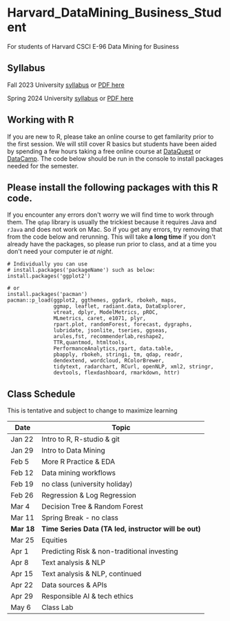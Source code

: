 # Harvard_DataMining_Business_Student
For students of Harvard CSCI E-96 Data Mining for Business

## Syllabus
Fall 2023 University [syllabus](https://harvard.simplesyllabus.com/doc/jff3zh7o0/Fall-Term-2023-Full-Term-CSCI-E-96-1-Data-Mining-for-Business?mode=view)
or [PDF here](https://harvard.simplesyllabus.com/api2/doc-pdf/lb0nf6j56/Spring-Term-2024-Full-Term-CSCI-E-96-1-Data-Mining-for-Business.pdf?locale=en-US)

Spring 2024 University [syllabus](https://harvard.simplesyllabus.com/doc/lb0nf6j56/Spring-Term-2024-Full-Term-CSCI-E-96-1-Data-Mining-for-Business?mode=view) or 
[PDF here](https://harvard.simplesyllabus.com/api2/doc-pdf/lb0nf6j56/Spring-Term-2024-Full-Term-CSCI-E-96-1-Data-Mining-for-Business.pdf?locale=en-US)

## Working with R
If you are new to R, please take an online course to get familarity prior to the first session.  We will still cover R basics but students have been aided by spending a few hours taking a free online course at [DataQuest](https://www.dataquest.io/) or [DataCamp](https://www.datacamp.com).  The code below should be run in the console to install packages needed for the semester.

## Please install the following packages with this R code.
If you encounter any errors don't worry we will find time to work through them.  The `qdap` library is usually the trickiest because it requires Java and `rJava` and does not work on Mac.  So if you get any errors, try removing that from the code below and rerunning.  This will take **a long time** if you don't already have the packages, so please run prior to class, and at a time you don't need your computer ie *at night*.
```
# Individually you can use 
# install.packages('packageName') such as below:
install.packages('ggplot2')

# or 
install.packages('pacman')
pacman::p_load(ggplot2, ggthemes, ggdark, rbokeh, maps, 
               ggmap, leaflet, radiant.data, DataExplorer,
               vtreat, dplyr, ModelMetrics, pROC,
               MLmetrics, caret, e1071, plyr, 
               rpart.plot, randomForest, forecast, dygraphs,
               lubridate, jsonlite, tseries, ggseas,
               arules,fst, recommenderlab,reshape2,
               TTR,quantmod, htmltools,
               PerformanceAnalytics,rpart, data.table,
               pbapply, rbokeh, stringi, tm, qdap, readr,
               dendextend, wordcloud, RColorBrewer,
               tidytext, radarchart, RCurl, openNLP, xml2, stringr,
               devtools, flexdashboard, rmarkdown, httr)

```

## Class Schedule 

This is tentative and subject to change to maximize learning

|Date     | Topic  |
|---------|------------|
| Jan 22  | Intro to R, R-studio & git  |
| Jan 29  | Intro to Data Mining   |
| Feb 5   | More R Practice & EDA  |
| Feb 12  | Data mining workflows  |
| Feb 19  | no class (university holiday)  |
| Feb 26  | Regression & Log Regression  |
| Mar 4   | Decision Tree & Random Forest  |
| Mar 11  | Spring Break - no class  |
| **Mar 18**  | **Time Series Data (TA led, instructor will be out)**  |
| Mar 25  | Equities  |
| Apr 1   | Predicting Risk & non-traditional investing  |
| Apr 8   | Text analysis & NLP  |
| Apr 15  | Text analysis & NLP, continued  |
| Apr 22  | Data sources & APIs  |
| Apr 29  | Responsible AI & tech ethics  |
| May 6   | Class Lab  |